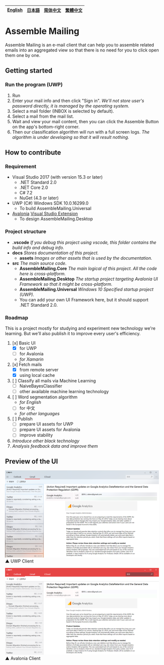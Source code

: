 [English][en]|[日本語][jp]|[简体中文][zh-chs]|[繁體中文][zh-cht]
-|-|-|-

[en]: /README.md
[jp]: /README.jp.md
[zh-chs]: /README.zh-chs.md
[zh-cht]: /README.zh-cht.md

# Assemble Mailing

Assemble Mailing is an e-mail client that can help you to assemble related emails into an aggregated view so that there is no need for you to click open them one by one.

## Getting started

### Run the program (UWP)

1. Run
1. Enter your mail info and then click "Sign in". *We'll not store user's password directly, it is managed by the operating system.*
1. Select a mail folder (INBOX is selected by default).
1. Select a mail from the mail list.
1. Wait and view your mail content, then you can click the Assemble Button on the app's bottom-right corner.
1. Then our classification algorithm will run with a full screen logs. *The algorithm is under developing so that it will result nothing.*

## How to contribute

### Requirement

- Visual Studio 2017 (with version 15.3 or later)
    - .NET Standard 2.0
    - .NET Core 2.0
    - C# 7.2
    - NuGet (4.3 or later)
- UWP (C#) Windows SDK 10.0.16299.0
    - To build AssembleMailing.Universal
- [Avalonia](https://github.com/AvaloniaUI/Avalonia) [Visual Studio Extension](https://marketplace.visualstudio.com/items?itemName=AvaloniaTeam.AvaloniaforVisualStudio)
    - To design AssembleMailing.Desktop

### Project structure

+ **.vscode** *If you debug this project using vscode, this folder contains the build info and debug info.*
+ **docs** *Stores documentation of this project.*
    - **assets** *Images or other assets that is used by the documentation.*
+ **src** *The main source code.*
    - **AssembleMailing.Core** *The main logical of this project. All the code here is cross-platform.*
    - **AssembleMailing.Desktop** *The startup project targeting Avalonia UI Framework so that it might be cross-platform.*
    - **AssembleMailing.Universal** *Windows 10 Specified startup project (UWP).*
    - You can add your own UI Framework here, but it should support .NET Standard 2.0.

### Roadmap

This is a project mostly for studying and experiment new technology we're learning. But we'll also publish it to improve every user's efficiency.

1. [x] Basic UI
    - [x] for UWP
    - [ ] for Avalonia
    - *for Xamarin*
1. [x] Fetch mails
    - [x] from remote server
    - [x] using local cache
1. [ ] Classify all mails via Machine Learning
    - [ ] NaiveBayesClassifier
    - [ ] other available machine learning technology
1. [ ] Word segmentation algorithm
    - *for English*
    - [ ] for 中文
    - *for other languages*
1. [ ] Publish
    - [ ] prepare UI assets for UWP
    - [ ] prepare UI assets for Avalonia
    - [ ] improve stability
1. *Introduce other black technology*
1. *Analysis feedback data and improve them*

## Preview of the UI

![UWP Client](/docs/assets/2018-04-15-19-15-57.png)  
▲ UWP Client

![Avalonia Client](/docs/assets/2018-04-15-19-18-15.png)  
▲ Avalonia Client
